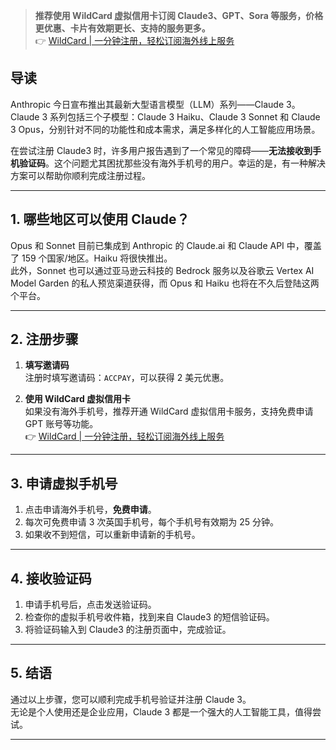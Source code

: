> **推荐使用 WildCard 虚拟信用卡订阅 Claude3、GPT、Sora 等服务，价格更优惠、卡片有效期更长、支持的服务更多。**  
> 👉 [WildCard | 一分钟注册，轻松订阅海外线上服务](https://bit.ly/bewildcard)

## 导读

Anthropic 今日宣布推出其最新大型语言模型（LLM）系列——Claude 3。  
Claude 3 系列包括三个子模型：Claude 3 Haiku、Claude 3 Sonnet 和 Claude 3 Opus，分别针对不同的功能性和成本需求，满足多样化的人工智能应用场景。

在尝试注册 Claude3 时，许多用户报告遇到了一个常见的障碍——**无法接收到手机验证码**。这个问题尤其困扰那些没有海外手机号的用户。幸运的是，有一种解决方案可以帮助你顺利完成注册过程。

---

## 1. 哪些地区可以使用 Claude？

Opus 和 Sonnet 目前已集成到 Anthropic 的 Claude.ai 和 Claude API 中，覆盖了 159 个国家/地区。Haiku 将很快推出。  
此外，Sonnet 也可以通过亚马逊云科技的 Bedrock 服务以及谷歌云 Vertex AI Model Garden 的私人预览渠道获得，而 Opus 和 Haiku 也将在不久后登陆这两个平台。

---

## 2. 注册步骤

1. **填写邀请码**  
   注册时填写邀请码：`ACCPAY`，可以获得 2 美元优惠。

2. **使用 WildCard 虚拟信用卡**  
   如果没有海外手机号，推荐开通 WildCard 虚拟信用卡服务，支持免费申请 GPT 账号等功能。  
   👉 [WildCard | 一分钟注册，轻松订阅海外线上服务](https://bit.ly/bewildcard)

---

## 3. 申请虚拟手机号

1. 点击申请海外手机号，**免费申请**。  
2. 每次可免费申请 3 次英国手机号，每个手机号有效期为 25 分钟。  
3. 如果收不到短信，可以重新申请新的手机号。

---

## 4. 接收验证码

1. 申请手机号后，点击发送验证码。  
2. 检查你的虚拟手机号收件箱，找到来自 Claude3 的短信验证码。  
3. 将验证码输入到 Claude3 的注册页面中，完成验证。

---

## 5. 结语

通过以上步骤，您可以顺利完成手机号验证并注册 Claude 3。  
无论是个人使用还是企业应用，Claude 3 都是一个强大的人工智能工具，值得尝试。

---
